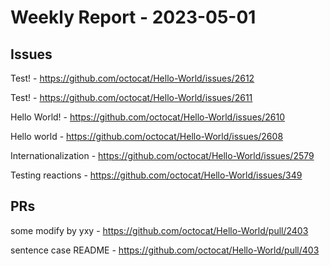 # Weekly Report - 2023-05-01

## Issues

Test! - https://github.com/octocat/Hello-World/issues/2612

Test! - https://github.com/octocat/Hello-World/issues/2611

Hello World! - https://github.com/octocat/Hello-World/issues/2610

Hello world - https://github.com/octocat/Hello-World/issues/2608

Internationalization - https://github.com/octocat/Hello-World/issues/2579

Testing reactions - https://github.com/octocat/Hello-World/issues/349



## PRs

some modify by yxy - https://github.com/octocat/Hello-World/pull/2403

sentence case README - https://github.com/octocat/Hello-World/pull/403


